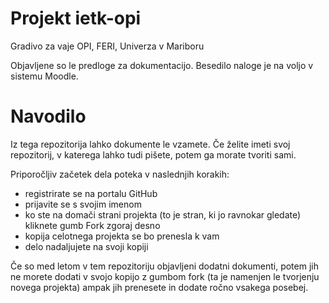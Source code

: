 # Projekt ietk-opi
Gradivo za vaje OPI, FERI, Univerza v Mariboru

Objavljene so le predloge za dokumentacijo.
Besedilo naloge je na voljo v sistemu Moodle.

# Navodilo
Iz tega repozitorija lahko dokumente le vzamete.
Če želite imeti svoj repozitorij, v katerega lahko 
tudi pišete, potem ga morate tvoriti sami.

Priporočljiv začetek dela poteka v naslednjih korakih:
- registrirate se na portalu GitHub
- prijavite se s svojim imenom
- ko ste na domači strani projekta (to je stran, ki jo ravnokar gledate)
  kliknete gumb Fork zgoraj desno
- kopija celotnega projekta se bo prenesla k vam
- delo nadaljujete na svoji kopiji

Če so med letom v tem repozitoriju objavljeni dodatni dokumenti, potem jih ne
morete dodati v svojo kopijo z gumbom fork (ta je namenjen le tvorjenju novega
projekta) ampak jih prenesete in dodate ročno vsakega posebej.

